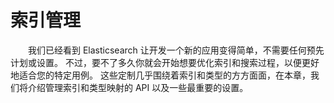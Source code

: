 # 索引管理     
 &emsp;&emsp;我们已经看到 Elasticsearch 让开发一个新的应用变得简单，不需要任何预先计划或设置。 
 不过，要不了多久你就会开始想要优化索引和搜索过程，以便更好地适合您的特定用例。 
 这些定制几乎围绕着索引和类型的方方面面，在本章，我们将介绍管理索引和类型映射的 API 以及一些最重要的设置。    